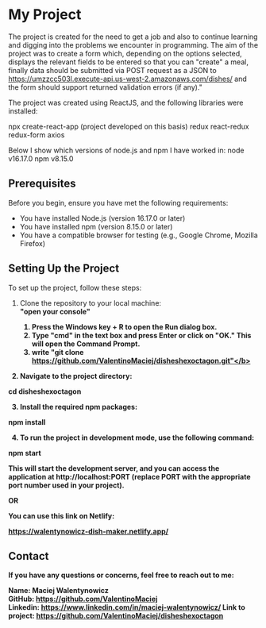 # My Project

The project is created for the need to get a job and also to continue learning and digging into the problems we encounter in programming.
The aim of the project was to create a form which, depending on the options selected, displays the relevant fields to be entered
so that you can "create" a meal, finally data should be submitted via POST request as a JSON to
https://umzzcc503l.execute-api.us-west-2.amazonaws.com/dishes/ and the form should support returned validation errors (if any)."

The project was created using ReactJS, and the following libraries were installed:

npx create-react-app (project developed on this basis)
redux
react-redux
redux-form
axios

Below I show which versions of node.js and npm I have worked in:
node v16.17.0
npm v8.15.0

## Prerequisites

Before you begin, ensure you have met the following requirements:

* You have installed Node.js (version 16.17.0 or later)
* You have installed npm (version 8.15.0 or later)
* You have a compatible browser for testing (e.g., Google Chrome, Mozilla Firefox)

## Setting Up the Project

<div>To set up the project, follow these steps:

1. Clone the repository to your local machine:<br>
<b>"open your console"<br>
    1. Press the Windows key + R to open the Run dialog box.<br>
    2. Type "cmd" in the text box and press Enter or click on "OK." This will open the Command Prompt.<br>
    3. write "git clone https://github.com/ValentinoMaciej/disheshexoctagon.git"</b>

2. Navigate to the project directory:

<b>cd disheshexoctagon</b>

3. Install the required npm packages:

<b>npm install</b>

4. To run the project in development mode, use the following command:

<b>npm start</b>

This will start the development server, and you can access the application at http://localhost:PORT (replace PORT with the appropriate port number used in your project).

OR

<b>You can use this link on Netlify:</b>

https://walentynowicz-dish-maker.netlify.app/

## Contact

If you have any questions or concerns, feel free to reach out to me:

Name: Maciej Walentynowicz<br>
GitHub: https://github.com/ValentinoMaciej<br>
Linkedin: https://www.linkedin.com/in/maciej-walentynowicz/
Link to project: https://github.com/ValentinoMaciej/disheshexoctagon
